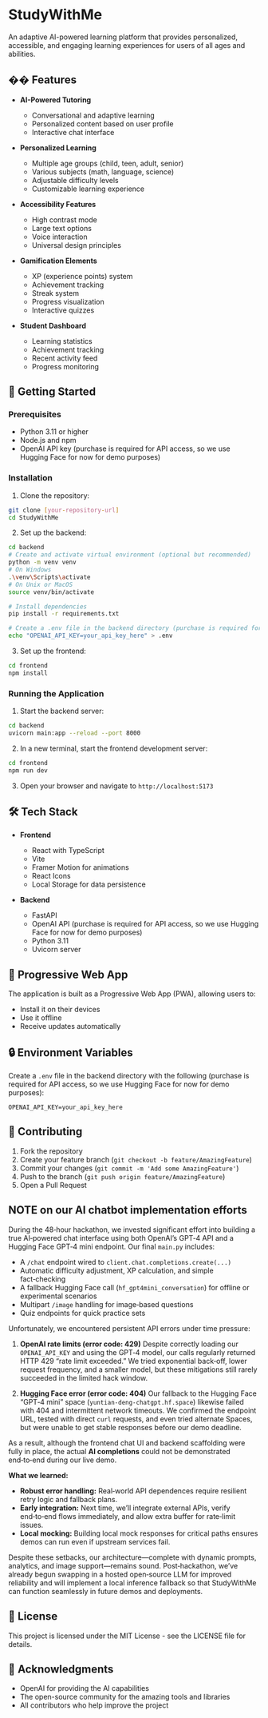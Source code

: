 # StudyWithMe

An adaptive AI-powered learning platform that provides personalized, accessible, and engaging learning experiences for users of all ages and abilities.

## �� Features

- **AI-Powered Tutoring**
  - Conversational and adaptive learning
  - Personalized content based on user profile
  - Interactive chat interface

- **Personalized Learning**
  - Multiple age groups (child, teen, adult, senior)
  - Various subjects (math, language, science)
  - Adjustable difficulty levels
  - Customizable learning experience

- **Accessibility Features**
  - High contrast mode
  - Large text options
  - Voice interaction
  - Universal design principles

- **Gamification Elements**
  - XP (experience points) system
  - Achievement tracking
  - Streak system
  - Progress visualization
  - Interactive quizzes

- **Student Dashboard**
  - Learning statistics
  - Achievement tracking
  - Recent activity feed
  - Progress monitoring

## 🚀 Getting Started

### Prerequisites

- Python 3.11 or higher
- Node.js and npm
- OpenAI API key (purchase is required for API access, so we use Hugging Face for now for demo purposes)

### Installation

1. Clone the repository:
```bash
git clone [your-repository-url]
cd StudyWithMe
```

2. Set up the backend:
```bash
cd backend
# Create and activate virtual environment (optional but recommended)
python -m venv venv
# On Windows
.\venv\Scripts\activate
# On Unix or MacOS
source venv/bin/activate

# Install dependencies
pip install -r requirements.txt

# Create a .env file in the backend directory (purchase is required for API access, so we use Hugging Face for now for demo purposes)
echo "OPENAI_API_KEY=your_api_key_here" > .env
```

3. Set up the frontend:
```bash
cd frontend
npm install
```

### Running the Application

1. Start the backend server:
```bash
cd backend
uvicorn main:app --reload --port 8000
```

2. In a new terminal, start the frontend development server:
```bash
cd frontend
npm run dev
```

3. Open your browser and navigate to `http://localhost:5173`

## 🛠️ Tech Stack

- **Frontend**
  - React with TypeScript
  - Vite
  - Framer Motion for animations
  - React Icons
  - Local Storage for data persistence

- **Backend**
  - FastAPI
  - OpenAI API (purchase is required for API access, so we use Hugging Face for now for demo purposes)
  - Python 3.11
  - Uvicorn server

## 📱 Progressive Web App

The application is built as a Progressive Web App (PWA), allowing users to:
- Install it on their devices
- Use it offline
- Receive updates automatically

## 🔒 Environment Variables

Create a `.env` file in the backend directory with the following (purchase is required for API access, so we use Hugging Face for now for demo purposes):
```env
OPENAI_API_KEY=your_api_key_here
```

## 🤝 Contributing

1. Fork the repository
2. Create your feature branch (`git checkout -b feature/AmazingFeature`)
3. Commit your changes (`git commit -m 'Add some AmazingFeature'`)
4. Push to the branch (`git push origin feature/AmazingFeature`)
5. Open a Pull Request

## NOTE on our AI chatbot implementation efforts
During the 48‑hour hackathon, we invested significant effort into building a true AI‑powered chat interface using both OpenAI’s GPT‑4 API and a Hugging Face GPT‑4 mini endpoint. Our final `main.py` includes:

- A `/chat` endpoint wired to `client.chat.completions.create(...)`
- Automatic difficulty adjustment, XP calculation, and simple fact‑checking
- A fallback Hugging Face call (`hf_gpt4mini_conversation`) for offline or experimental scenarios
- Multipart `/image` handling for image‑based questions
- Quiz endpoints for quick practice sets

Unfortunately, we encountered persistent API errors under time pressure:

1. **OpenAI rate limits (error code: 429)**
   Despite correctly loading our `OPENAI_API_KEY` and using the GPT‑4 model, our calls regularly returned HTTP 429 “rate limit exceeded.” We tried exponential back‑off, lower request frequency, and a smaller model, but these mitigations still rarely succeeded in the limited hack window.

2. **Hugging Face error (error code: 404)**
   Our fallback to the Hugging Face “GPT‑4 mini” space (`yuntian-deng-chatgpt.hf.space`) likewise failed with 404 and intermittent network timeouts. We confirmed the endpoint URL, tested with direct `curl` requests, and even tried alternate Spaces, but were unable to get stable responses before our demo deadline.

As a result, although the frontend chat UI and backend scaffolding were fully in place, the actual **AI completions** could not be demonstrated end‑to‑end during our live demo.

**What we learned:**
- **Robust error handling:** Real‑world API dependences require resilient retry logic and fallback plans.
- **Early integration:** Next time, we’ll integrate external APIs, verify end‑to‑end flows immediately, and allow extra buffer for rate‑limit issues.
- **Local mocking:** Building local mock responses for critical paths ensures demos can run even if upstream services fail.

Despite these setbacks, our architecture—complete with dynamic prompts, analytics, and image support—remains sound. Post‑hackathon, we’ve already begun swapping in a hosted open‑source LLM for improved reliability and will implement a local inference fallback so that StudyWithMe can function seamlessly in future demos and deployments.

## 📝 License

This project is licensed under the MIT License - see the LICENSE file for details.

## 🙏 Acknowledgments

- OpenAI for providing the AI capabilities
- The open-source community for the amazing tools and libraries
- All contributors who help improve the project
